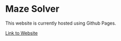 # Maze Solver
This website is currently hosted using Github Pages. 

[Link to Website](https://pkqxdd.github.io/Maze-Solver)
